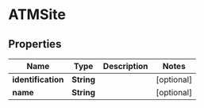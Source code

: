 
# ATMSite

## Properties
Name | Type | Description | Notes
------------ | ------------- | ------------- | -------------
**identification** | **String** |  |  [optional]
**name** | **String** |  |  [optional]



